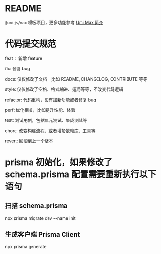 # README

`@umijs/max` 模板项目，更多功能参考 [Umi Max 简介](https://next.umijs.org/zh-CN/docs/max/introduce)

# 代码提交规范

feat： 新增 feature

fix: 修复 bug

docs: 仅仅修改了文档，比如 README, CHANGELOG, CONTRIBUTE 等等

style: 仅仅修改了空格、格式缩进、逗号等等，不改变代码逻辑

refactor: 代码重构，没有加新功能或者修复 bug

perf: 优化相关，比如提升性能、体验

test: 测试用例，包括单元测试、集成测试等

chore: 改变构建流程、或者增加依赖库、工具等

revert: 回滚到上一个版本

# prisma 初始化，如果修改了 schema.prisma 配置需要重新执行以下语句

## 扫描 schema.prisma

npx prisma migrate dev --name init

## 生成客户端 Prisma Client

npx prisma generate
